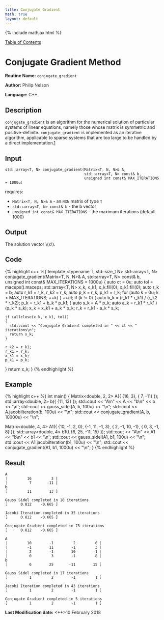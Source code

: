 ```yaml
---
title: Conjugate Gradient
math: true
layout: default
---
```


{% include mathjax.html %}

<a href="https://philipnelson5.github.io/MATH5620/SoftwareManual"> Table of Contents </a>
# Conjugate Gradient Method

**Routine Name:** `conjugate_gradient`

**Author:** Philip Nelson

**Language:** C++

## Description

`conjugate_gradient` is an algorithm for the numerical solution of particular systems of linear equations, namely those whose matrix is symmetric and positive-definite. `conjugate_gradient` is implemented as an iterative algorithm, applicable to sparse systems that are too large to be handled by a direct implementation.[1](https://en.wikipedia.org/wiki/Conjugate_gradient_method)

## Input


```
std::array<T, N> conjugate_gradient(Matrix<T, N, N>& A,
                                    std::array<T, N> const& b,
                                    unsigned int const& MAX_ITERATIONS = 1000u)
```
requires:

* `Matrix<T, N, N>& A` - an `N`x`N` matrix of type `T`
* `std::array<T, N> const& b` - the b vector
* `unsigned int const& MAX_ITERATIONS` - the maximum iterations (default 1000)

## Output

The solution vector \\(x\\).

## Code
{% highlight c++ %}
template <typename T, std::size_t N>
std::array<T, N> conjugate_gradient(Matrix<T, N, N>& A,
                                    std::array<T, N> const& b,
                                    unsigned int const& MAX_ITERATIONS = 1000u)
{
  auto ct = 0u;
  auto tol = maceps<T>().maceps;
  std::array<T, N> x_k, x_k1;
  x_k.fill(0);
  x_k1.fill(0);
  auto r_k = b;
  auto r_k1 = r_k, r_k2 = r_k;
  auto p_k = r_k, p_k1 = r_k;
  for (auto k = 0u; k < MAX_ITERATIONS; ++k)
  {
    ++ct;
    if (k != 0)
    {
      auto b_k = (r_k1 * r_k1) / (r_k2 * r_k2);
      p_k = r_k1 + b_k * p_k1;
    }
    auto s_k = A * p_k;
    auto a_k = r_k1 * r_k1 / (p_k * s_k);
    x_k = x_k1 + a_k * p_k;
    r_k = r_k1 - a_k * s_k;

    if (allclose(x_k, x_k1, tol))
    {
      std::cout << "Conjugate Gradient completed in " << ct << " iterations\n";
      return x_k;
    }

    r_k2 = r_k1;
    r_k1 = r_k;
    x_k1 = x_k;
    p_k1 = p_k;
  }
  return x_k;
}
{% endhighlight %}

## Example
{% highlight c++ %}
int main()
{
  Matrix<double, 2, 2> A({
      {16,   3},
      { 7, -11}
      });
  std::array<double, 2> b({
      {11, 13}
      });
  std::cout << "A\n" << A << "b\n" << b << '\n';
  std::cout << gauss_sidel(A, b, 100u) << "\n";
  std::cout << A.jacobiIteration(b, 100u) << "\n";
  std::cout << conjugate_gradient(A, b, 10000u) << "\n";

  Matrix<double, 4, 4> A1({
      {10, -1,  2,  0},
      {-1, 11, -1,  3},
      { 2, -1, 10, -1},
      { 0,  3, -1,  8}
      });
  std::array<double, 4> b1({
      {6, 25, -11, 15}
      });
  std::cout << "A\n" << A1 << "b\n" << b1 << '\n';
  std::cout << gauss_sidel(A1, b1, 100u) << "\n";
  std::cout << A1.jacobiIteration(b1, 100u) << "\n";
  std::cout << conjugate_gradient(A1, b1, 1000u) << "\n";
}
{% endhighlight %}

## Result
```
A
|         16         3 |
|          7       -11 |
b
[         11        13 ]

Gauss Sidel completed in 18 iterations
[      0.812    -0.665 ]

Jacobi Iteration completed in 35 iterations
[      0.812    -0.665 ]

Conjugate Gradient completed in 75 iterations
[      0.812    -0.665 ]

A
|         10        -1         2         0 |
|         -1        11        -1         3 |
|          2        -1        10        -1 |
|          0         3        -1         8 |
b
[          6        25       -11        15 ]

Gauss Sidel completed in 17 iterations
[          1         2        -1         1 ]

Jacobi Iteration completed in 43 iterations
[          1         2        -1         1 ]

Conjugate Gradient completed in 5 iterations
[          1         2        -1         1 ]
```

**Last Modification date:** <++>10 February 2018
